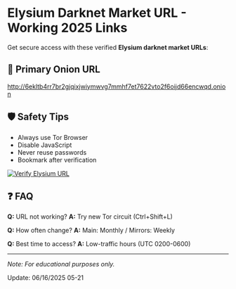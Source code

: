 # Elysium Darknet Market URL - Working 2025 Links

Get secure access with these verified **Elysium darknet market URLs**:

## 🔗 Primary Onion URL
http://6ekltb4rr7br2gjqixjwiymwvg7mmhf7et7622vto2f6oijd66encwqd.onion


## 🛡️ Safety Tips
- Always use Tor Browser
- Disable JavaScript
- Never reuse passwords
- Bookmark after verification

[<img src="/resources/verify-url.png" alt="Verify Elysium URL">](http://6ekltb4rr7br2gjqixjwiymwvg7mmhf7et7622vto2f6oijd66encwqd.onion)

## ❓ FAQ
**Q:** URL not working?
**A:** Try new Tor circuit (Ctrl+Shift+L)

**Q:** How often change?
**A:** Main: Monthly / Mirrors: Weekly

**Q:** Best time to access?
**A:** Low-traffic hours (UTC 0200-0600)

---

*Note: For educational purposes only.*





Update:  06/16/2025 05-21